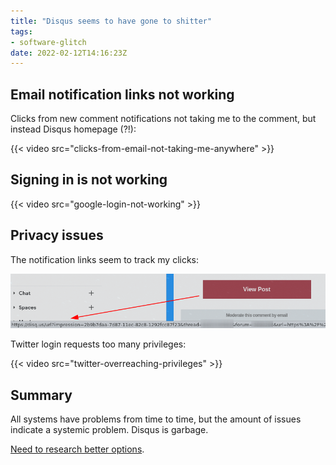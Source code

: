 ```yaml
---
title: "Disqus seems to have gone to shitter"
tags:
- software-glitch
date: 2022-02-12T14:16:23Z
---
```



Email notification links not working
------------------------------------

Clicks from new comment notifications not taking me to the comment, but instead Disqus homepage (?!):

{{< video src="clicks-from-email-not-taking-me-anywhere" >}}


Signing in is not working
-------------------------

{{< video src="google-login-not-working" >}}


Privacy issues
--------------

The notification links seem to track my clicks:

![](email-notification-clicktracking.png)

Twitter login requests too many privileges:

{{< video src="twitter-overreaching-privileges" >}}


Summary
-------

All systems have problems from time to time, but the amount of issues indicate a systemic problem.
Disqus is garbage.

[Need to research better options](https://github.com/joonas-fi/joonas.fi/issues/69).

